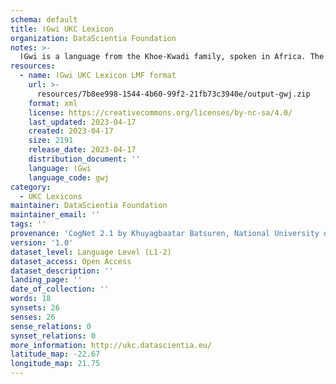 ```yaml
---
schema: default
title: ǀGwi UKC Lexicon
organization: DataScientia Foundation
notes: >-
  ǀGwi is a language from the Khoe-Kwadi family, spoken in Africa. The UKC Lexicon of ǀGwi is represented as a lexico-semantic network. It consists of words, word senses, synsets, as well as sense-level and synset-level relationships.
resources:
  - name: ǀGwi UKC Lexicon LMF format
    url: >-
      resources/7b8ee998-1544-4b60-99f2-21fb73c3940e/output-gwj.zip
    format: xml
    license: https://creativecommons.org/licenses/by-nc-sa/4.0/
    last_updated: 2023-04-17
    created: 2023-04-17
    size: 2191
    release_date: 2023-04-17
    distribution_document: ''
    language: ǀGwi
    language_code: gwj
category:
  - UKC Lexicons
maintainer: DataScientia Foundation
maintainer_email: ''
tags: ''
provenance: 'CogNet 2.1 by Khuyagbaatar Batsuren, National University of Mongolia (http://cognet.ukc.disi.unitn.it); Native Languages of the Americas 2021.11. by Laura Redish and Orrin Lewis (http://www.native-languages.org); Princeton WordNet 2.1 by Princeton University (https://wordnet.princeton.edu)'
version: '1.0'
dataset_level: Language Level (L1-2)
dataset_access: Open Access
dataset_description: ''
landing_page: ''
date_of_collection: ''
words: 18
synsets: 26
senses: 26
sense_relations: 0
synset_relations: 0
more_information: http://ukc.datascientia.eu/
latitude_map: -22.67
longitude_map: 21.75
---
```


